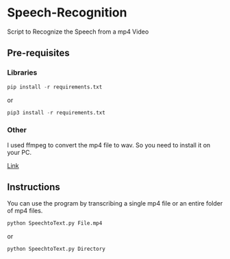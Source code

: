 # Speech-Recognition
 Script to Recognize the Speech from a mp4 Video 

## Pre-requisites

### Libraries 

```python
pip install -r requirements.txt
```
or
```python
pip3 install -r requirements.txt
```

### Other 

I used ffmpeg to convert the mp4 file to wav. So you need to install it on your PC.

[Link](https://ffmpeg.org/download.html)

## Instructions 

You can use the program by transcribing a single mp4 file or an entire folder of mp4 files.

```python
python SpeechtoText.py File.mp4
```
or
```python
python SpeechtoText.py Directory
```
